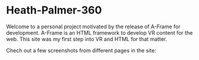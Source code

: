 # Heath-Palmer-360

Welcome to a personal project motivated by the release of A-Frame for development. A-Frame is an HTML framework to develop VR content for the web. This site was my first step into VR and HTML for that matter.

Chech out a few screenshots from different pages in the site:




